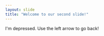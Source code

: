 ```yaml
---
layout: slide
title: "Welcome to our second slide!"
---
```

I'm depressed.
Use the left arrow to go back!
